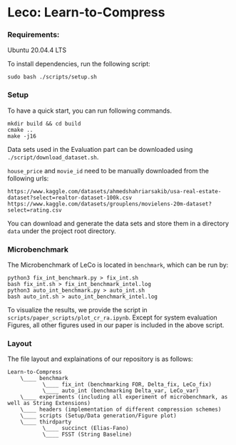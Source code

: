 # Leco: Learn-to-Compress

### Requirements:
Ubuntu 20.04.4 LTS

To install dependencies, run the following script:
```
sudo bash ./scripts/setup.sh
```

### Setup
To have a quick start, you can run following commands.
```
mkdir build && cd build
cmake ..
make -j16
```

Data sets used in the Evaluation part can be downloaded using `./script/download_dataset.sh`.

`house_price` and `movie_id` need to be manually downloaded from the following urls:
```
https://www.kaggle.com/datasets/ahmedshahriarsakib/usa-real-estate-dataset?select=realtor-dataset-100k.csv
https://www.kaggle.com/datasets/grouplens/movielens-20m-dataset?select=rating.csv
```
You can download and generate the data sets and store them in a directory `data` under the project root directory.

### Microbenchmark
The Microbenchmark of LeCo is located in `benchmark`, which can be run by:
```
python3 fix_int_benchmark.py > fix_int.sh
bash fix_int.sh > fix_int_benchmark_intel.log
python3 auto_int_benchmark.py > auto_int.sh
bash auto_int.sh > auto_int_benchmark_intel.log
```
To visualize the results, we provide the script in `scripts/paper_scripts/plot_cr_ra.ipynb`.
Except for system evaluation Figures, all other figures used in our paper is included in the above script.

### Layout
The file layout and explainations of our repository is as follows:
```
Learn-to-Compress
    \____ benchmark 
           \____ fix_int (benchmarking FOR, Delta_fix, LeCo_fix)
           \____ auto_int (benchmarking Delta_var, LeCo_var)
    \____ experiments (including all experiment of microbenchmark, as well as String Extensions)
    \____ headers (implementation of different compression schemes)
    \____ scripts (Setup/Data generation/Figure plot)
    \____ thirdparty
           \____ succinct (Elias-Fano)
           \____ FSST (String Baseline)
       
```
